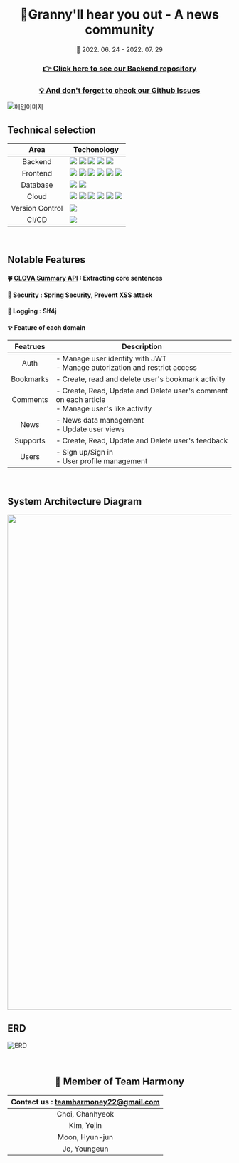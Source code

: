 <div align="center">

# 👵Granny'll hear you out - A news community
📆 2022. 06. 24 - 2022. 07. 29
###  [👉 Click here to see our Backend repository](https://github.com/2022-Harmony/NewsCommunity-bFinal)
###  [💡  And don't forget to check our Github Issues](https://github.com/2022-Harmony/NewsCommunity-fFinal/issues)

</div>

![메인이미지](https://user-images.githubusercontent.com/96354426/181408749-d3f37f40-0ec8-49eb-9930-a83da810beda.png)

## Technical selection
|<div align="center"> Area </div>| <div align="center"> Techonology </div> |
  | :--- | :---- | 
|<div align="center"> Backend </div> | <img src="https://img.shields.io/badge/JAVA-E85C33?style=for-the-badge&logo=Java&logoColor=white"> <img src="https://img.shields.io/badge/springboot-6DB33F?style=for-the-badge&logo=springboot&logoColor=white"> <img src="https://img.shields.io/badge/Spring Security-137CBD?style=for-the-badge&logo=Spring Security&logoColor=white"> <img src="https://img.shields.io/badge/gradle-02303A?style=for-the-badge&logo=gradle&logoColor=white"> <img src="https://img.shields.io/badge/-Swagger-%23Clojure?style=for-the-badge&logo=swagger&logoColor=white">| 
|<div align="center"> Frontend </div>| <img src="https://img.shields.io/badge/html5-E34F26?style=for-the-badge&logo=html5&logoColor=white"> <img src="https://img.shields.io/badge/css-1572B6?style=for-the-badge&logo=css3&logoColor=white"> <img src="https://img.shields.io/badge/javascript-F7DF1E?style=for-the-badge&logo=javascript&logoColor=black"> <img src="https://img.shields.io/badge/jquery-0769AD?style=for-the-badge&logo=jquery&logoColor=white">  <img src="https://img.shields.io/badge/bootstrap-7952B3?style=for-the-badge&logo=bootstrap&logoColor=white"> <img src="https://img.shields.io/badge/Bulma-00D1B2?style=for-the-badge&logo=Bulma&logoColor=white">|
| <div align="center"> Database </div> | <img src="https://img.shields.io/badge/mysql-4479A1?style=for-the-badge&logo=mysql&logoColor=white"> <img src="https://img.shields.io/badge/Spring Data JPA-7A1FA2?style=for-the-badge&logo=java&logoColor=white">  |
| <div align="center"> Cloud </div> | <img src="https://img.shields.io/badge/AWS-232F32?style=for-the-badge&logo=Amazon%20AWS&logoColor=white"/> <img src="https://img.shields.io/badge/Amazon S3-569A31?style=for-the-badge&logo=Amazon%20S3&logoColor=white"/> <img src="https://img.shields.io/badge/Amazon EC2-FF9900?style=for-the-badge&logo=Amazon%20EC2&logoColor=white"/> <img src="https://img.shields.io/badge/Amazon RDS-527FFF?style=for-the-badge&logo=Amazon%20RDS&logoColor=white"/>  <img src="https://img.shields.io/badge/Amazon Route53-FF9900?style=for-the-badge&logoColor=white"/> <img src="https://img.shields.io/badge/Amazon Cloudfront-F05032?style=for-the-badge&logoColor=white"/>|
| <div align="center"> Version Control </div> | <img src="https://img.shields.io/badge/Git-F05032?style=for-the-badge&logo=Git&logoColor=white"/>|
| <div align="center"> CI/CD </div> | <img src="https://img.shields.io/badge/GitHub Actions-2088FF?style=for-the-badge&logo=GitHub Actions&logoColor=white">|

<br>

##  Notable Features
#### 🍀 [CLOVA Summary API](https://api.ncloud-docs.com/docs/en/ai-naver-clovasummary) : Extracting core sentences
#### 🔑 Security : Spring Security, Prevent XSS attack
#### 📃 Logging : Slf4j
#### ✨ Feature of each domain
|<div align="center"> Featrues </div>| <div align="center"> Description </div> |
| :--- | :---- | 
|<div align="center"> Auth </div>| - Manage user identity with JWT </br> - Manage autorization and restrict access |
|<div align="center"> Bookmarks </div>|  - Create, read and delete user's bookmark activity</br>|
|<div align="center"> Comments </div>|  - Create, Read, Update and Delete user's comment on each article</br> - Manage user's like activity|
|<div align="center"> News </div>| - News data management</br> - Update user views |
|<div align="center"> Supports </div>| - Create, Read, Update and Delete user's feedback</br> |
|<div align="center"> Users </div>| - Sign up/Sign in</br> - User profile management</br> |

<br>

## System Architecture Diagram
<img width="1109" src="https://user-images.githubusercontent.com/96354426/181658659-b00b5e35-1f60-412c-bcae-7fda4518bb2d.png">

<br>

## ERD
![ERD](https://user-images.githubusercontent.com/96354426/181658487-2947bde3-6809-4a9b-9e25-b1467369ca15.png)

<div align="center">
<br>

## 🤘 Member of Team Harmony
| <div align="center"> Contact us : teamharmoney22@gmail.com </div>|
| :---------------------------------------- |
|<div align="center">Choi, Chanhyeok</div>|
|<div align="center">Kim, Yejin</div>| 
|<div align="center">Moon, Hyun-jun</div>| 
|<div align="center">Jo, Youngeun</div>| 

</div>